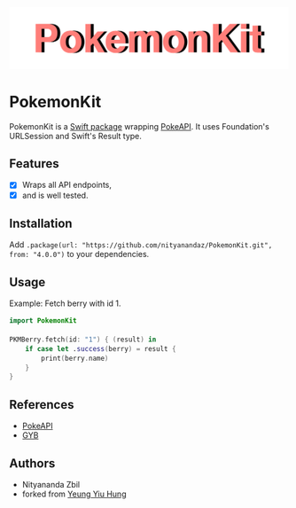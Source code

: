 ![Header](./header.png)

# PokemonKit

PokemonKit is a [Swift package](https://swift.org/package-manager/) wrapping [PokeAPI](https://pokeapi.co).
It uses Foundation's URLSession and Swift's Result type.

## Features

- [x] Wraps all API endpoints,
- [x] and is well tested.

## Installation

Add `.package(url: "https://github.com/nityanandaz/PokemonKit.git", from: "4.0.0")` to your dependencies.

## Usage

Example: Fetch berry with id 1.

```swift
import PokemonKit

PKMBerry.fetch(id: "1") { (result) in
    if case let .success(berry) = result {
        print(berry.name)
    }
}
```

## References

- [PokeAPI](https://github.com/PokeAPI/pokeapi)
- [GYB](https://nshipster.com/swift-gyb/)

## Authors

- Nityananda Zbil
- forked from [Yeung Yiu Hung](https://github.com/ContinuousLearning/PokemonKit)

